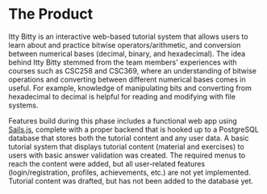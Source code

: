 # The Product

Itty Bitty is an interactive web-based tutorial system that allows users to learn about and practice bitwise operators/arithmetic, and conversion between numerical bases (decimal, binary, and hexadecimal). The idea behind Itty Bitty stemmed from the team members' experiences with courses such as CSC258 and CSC369, where an understanding of bitwise operations and converting between different numerical bases comes in useful. For example, knowledge of manipulating bits and converting from hexadecimal to decimal is helpful for reading and modifying with file systems. 

Features build during this phase includes a functional web app using [Sails.js](http://sailsjs.org/), complete with a proper backend that is hooked up to a PostgreSQL database that stores both the tutorial content and any user data. A basic tutorial system that displays tutorial content (material and exercises) to users with basic answer validation was created. The required menus to reach the content were added, but all user-related features (login/registration, profiles, achievements, etc.) are not yet implemented. Tutorial content was drafted, but has not been added to the database yet.
